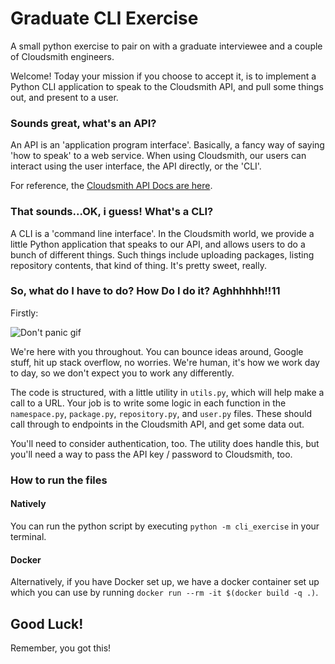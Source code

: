 Graduate CLI Exercise
=====================

A small python exercise to pair on with a graduate interviewee and a couple of Cloudsmith engineers.

Welcome! Today your mission if you choose to accept it, is to implement a Python CLI application to speak to the Cloudsmith API, and pull some things out, and present to a user.

### Sounds great, what's an API?

An API is an 'application program interface'. Basically, a fancy way of saying 'how to speak' to a web service. When using Cloudsmith, our users can interact using the user interface, the API directly, or the 'CLI'.

For reference, the [Cloudsmith API Docs are here](https://api.cloudsmith.io).

### That sounds...OK, i guess! What's a CLI?

A CLI is a 'command line interface'. In the Cloudsmith world, we provide a little Python application that speaks to our API, and allows users to do a bunch of different things. Such things include uploading packages, listing repository contents, that kind of thing. It's pretty sweet, really.

### So, what do I have to do? How Do I do it? Aghhhhhh!!11

Firstly:

![Don't panic gif](https://media1.giphy.com/media/JkADkL9786mQBORwCS/giphy.gif)

We're here with you throughout. You can bounce ideas around, Google stuff, hit up stack overflow, no worries. We're human, it's how we work day to day, so we don't expect you to work any differently.

The code is structured, with a little utility in `utils.py`, which will help make a call to a URL. Your job is to write some logic in each function in the `namespace.py`, `package.py`, `repository.py`, and `user.py` files. These should call through to endpoints in the Cloudsmith API, and get some data out.

You'll need to consider authentication, too. The utility does handle this, but you'll need a way to pass the API key / password to Cloudsmith, too.

### How to run the files

#### Natively
You can run the python script by executing `python -m cli_exercise` in your terminal.

#### Docker
Alternatively, if you have Docker set up, we have a docker container set up which you can use by running `docker run --rm -it $(docker build -q .)`.

## Good Luck!

Remember, you got this!